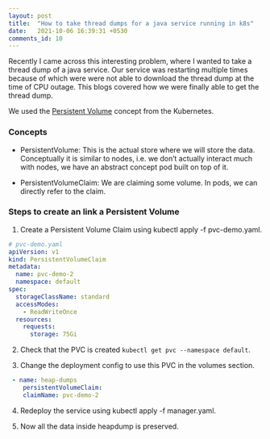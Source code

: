 ```yaml
---
layout: post
title:  "How to take thread dumps for a java service running in k8s"
date:   2021-10-06 16:39:31 +0530
comments_id: 10
---
```


Recently I came across this interesting problem, where I wanted to take a thread dump of a java service. Our service was restarting multiple times because of which were were not able to download the thread dump at the time of CPU outage. This blogs covered how we were finally able to get the thread dump.


We used the [Persistent Volume](https://kubernetes.io/docs/concepts/storage/persistent-volumes/) concept from the Kubernetes.

### Concepts

* PersistentVolume: This is the actual store where we will store the data. Conceptually it is similar to nodes, i.e. we don’t actually interact much with nodes, we have an abstract concept pod built on top of it.

* PersistentVolumeClaim: We are claiming some volume. In pods, we can directly refer to the claim.


### Steps to create an link a Persistent Volume

1. Create a Persistent Volume Claim using kubectl apply -f pvc-demo.yaml.

```yaml
# pvc-demo.yaml
apiVersion: v1
kind: PersistentVolumeClaim
metadata:
  name: pvc-demo-2
  namespace: default
spec:
  storageClassName: standard
  accessModes:
    - ReadWriteOnce
  resources:
    requests:
      storage: 75Gi

```

2. Check that the PVC is created `kubectl get pvc --namespace default`.

3. Change the deployment config to use this PVC in the volumes section.

```yaml
 - name: heap-dumps
    persistentVolumeClaim:
    claimName: pvc-demo-2
```

4. Redeploy the service using kubectl apply -f manager.yaml.

5. Now all the data inside heapdump is preserved. 